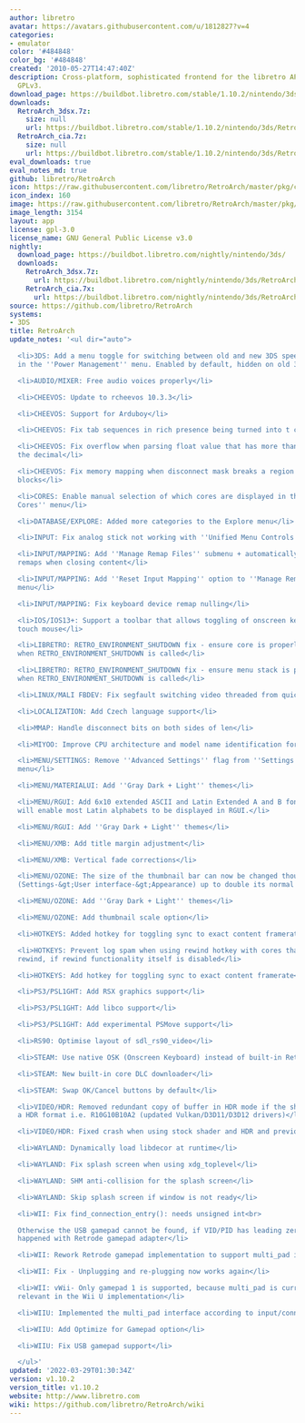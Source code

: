 ```yaml
---
author: libretro
avatar: https://avatars.githubusercontent.com/u/1812827?v=4
categories:
- emulator
color: '#484848'
color_bg: '#484848'
created: '2010-05-27T14:47:40Z'
description: Cross-platform, sophisticated frontend for the libretro API. Licensed
  GPLv3.
download_page: https://buildbot.libretro.com/stable/1.10.2/nintendo/3ds
downloads:
  RetroArch_3dsx.7z:
    size: null
    url: https://buildbot.libretro.com/stable/1.10.2/nintendo/3ds/RetroArch_3dsx.7z
  RetroArch_cia.7z:
    size: null
    url: https://buildbot.libretro.com/stable/1.10.2/nintendo/3ds/RetroArch_cia.7z
eval_downloads: true
eval_notes_md: true
github: libretro/RetroArch
icon: https://raw.githubusercontent.com/libretro/RetroArch/master/pkg/ctr/assets/default.png
icon_index: 160
image: https://raw.githubusercontent.com/libretro/RetroArch/master/pkg/ctr/assets/libretro_banner.png
image_length: 3154
layout: app
license: gpl-3.0
license_name: GNU General Public License v3.0
nightly:
  download_page: https://buildbot.libretro.com/nightly/nintendo/3ds/
  downloads:
    RetroArch_3dsx.7z:
      url: https://buildbot.libretro.com/nightly/nintendo/3ds/RetroArch_3dsx.7z
    RetroArch_cia.7x:
      url: https://buildbot.libretro.com/nightly/nintendo/3ds/RetroArch_cia.7z
source: https://github.com/libretro/RetroArch
systems:
- 3DS
title: RetroArch
update_notes: '<ul dir="auto">

  <li>3DS: Add a menu toggle for switching between old and new 3DS speeds, located
  in the ''Power Management'' menu. Enabled by default, hidden on old 3DS devices.</li>

  <li>AUDIO/MIXER: Free audio voices properly</li>

  <li>CHEEVOS: Update to rcheevos 10.3.3</li>

  <li>CHEEVOS: Support for Arduboy</li>

  <li>CHEEVOS: Fix tab sequences in rich presence being turned into t character</li>

  <li>CHEEVOS: Fix overflow when parsing float value that has more than 9 digits after
  the decimal</li>

  <li>CHEEVOS: Fix memory mapping when disconnect mask breaks a region into multiple
  blocks</li>

  <li>CORES: Enable manual selection of which cores are displayed in the ''Standalone
  Cores'' menu</li>

  <li>DATABASE/EXPLORE: Added more categories to the Explore menu</li>

  <li>INPUT: Fix analog stick not working with ''Unified Menu Controls''</li>

  <li>INPUT/MAPPING: Add ''Manage Remap Files'' submenu + automatically save input
  remaps when closing content</li>

  <li>INPUT/MAPPING: Add ''Reset Input Mapping'' option to ''Manage Remap Files''
  menu</li>

  <li>INPUT/MAPPING: Fix keyboard device remap nulling</li>

  <li>IOS/IOS13+: Support a toolbar that allows toggling of onscreen keyboard and
  touch mouse</li>

  <li>LIBRETRO: RETRO_ENVIRONMENT_SHUTDOWN fix - ensure core is properly unloaded
  when RETRO_ENVIRONMENT_SHUTDOWN is called</li>

  <li>LIBRETRO: RETRO_ENVIRONMENT_SHUTDOWN fix - ensure menu stack is properly flushed
  when RETRO_ENVIRONMENT_SHUTDOWN is called</li>

  <li>LINUX/MALI FBDEV: Fix segfault switching video threaded from quickmenu</li>

  <li>LOCALIZATION: Add Czech language support</li>

  <li>MMAP: Handle disconnect bits on both sides of len</li>

  <li>MIYOO: Improve CPU architecture and model name identification for Miyoo</li>

  <li>MENU/SETTINGS: Remove ''Advanced Settings'' flag from ''Settings &gt; Core''
  menu</li>

  <li>MENU/MATERIALUI: Add ''Gray Dark + Light'' themes</li>

  <li>MENU/RGUI: Add 6x10 extended ASCII and Latin Extended A and B fonts.  These
  will enable most Latin alphabets to be displayed in RGUI.</li>

  <li>MENU/RGUI: Add ''Gray Dark + Light'' themes</li>

  <li>MENU/XMB: Add title margin adjustment</li>

  <li>MENU/XMB: Vertical fade corrections</li>

  <li>MENU/OZONE: The size of the thumbnail bar can now be changed though a new option
  (Settings-&gt;User interface-&gt;Appearance) up to double its normal size.</li>

  <li>MENU/OZONE: Add ''Gray Dark + Light'' themes</li>

  <li>MENU/OZONE: Add thumbnail scale option</li>

  <li>HOTKEYS: Added hotkey for toggling sync to exact content framerate</li>

  <li>HOTKEYS: Prevent log spam when using rewind hotkey with cores that don''t support
  rewind, if rewind functionality itself is disabled</li>

  <li>HOTKEYS: Add hotkey for toggling sync to exact content framerate</li>

  <li>PS3/PSL1GHT: Add RSX graphics support</li>

  <li>PS3/PSL1GHT: Add libco support</li>

  <li>PS3/PSL1GHT: Add experimental PSMove support</li>

  <li>RS90: Optimise layout of sdl_rs90_video</li>

  <li>STEAM: Use native OSK (Onscreen Keyboard) instead of built-in RetroArch version</li>

  <li>STEAM: New built-in core DLC downloader</li>

  <li>STEAM: Swap OK/Cancel buttons by default</li>

  <li>VIDEO/HDR: Removed redundant copy of buffer in HDR mode if the shader has already
  a HDR format i.e. R10G10B10A2 (updated Vulkan/D3D11/D3D12 drivers)</li>

  <li>VIDEO/HDR: Fixed crash when using stock shader and HDR and previous optimisation</li>

  <li>WAYLAND: Dynamically load libdecor at runtime</li>

  <li>WAYLAND: Fix splash screen when using xdg_toplevel</li>

  <li>WAYLAND: SHM anti-collision for the splash screen</li>

  <li>WAYLAND: Skip splash screen if window is not ready</li>

  <li>WII: Fix find_connection_entry(): needs unsigned int<br>

  Otherwise the USB gamepad cannot be found, if VID/PID has leading zero. This issue
  happened with Retrode gamepad adapter</li>

  <li>WII: Rework Retrode gamepad implementation to support multi_pad interface</li>

  <li>WII: Fix - Unplugging and re-plugging now works again</li>

  <li>WII: vWii- Only gamepad 1 is supported, because multi_pad is currently only
  relevant in the Wii U implementation</li>

  <li>WIIU: Implemented the multi_pad interface according to input/connect/connect_wiiugca.c</li>

  <li>WIIU: Add Optimize for Gamepad option</li>

  <li>WIIU: Fix USB gamepad support</li>

  </ul>'
updated: '2022-03-29T01:30:34Z'
version: v1.10.2
version_title: v1.10.2
website: http://www.libretro.com
wiki: https://github.com/libretro/RetroArch/wiki
---
```


